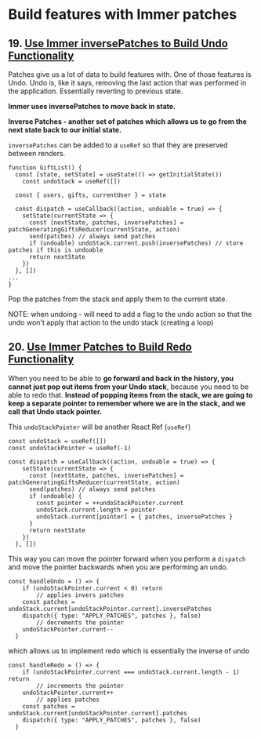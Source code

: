 # Build features with Immer patches

## 19. [Use Immer inversePatches to Build Undo Functionality](https://egghead.io/lessons/react-use-immer-inversepatches-to-build-undo-functionality)

Patches give us a lot of data to build features with. One of those features is Undo. Undo is, like it says, removing the last action that was performed in the application. Essentially reverting to previous state.

**Immer uses inversePatches to move back in state.**

**Inverse Patches - another set of patches which allows us to go from the next state back to our initial state.**

`inversePatches` can be added to a `useRef` so that they are preserved between renders.

    function GiftList() {
      const [state, setState] = useState(() => getInitialState())
    	const undoStack = useRef([])

      const { users, gifts, currentUser } = state

      const dispatch = useCallback((action, undoable = true) => {
        setState(currentState => {
          const [nextState, patches, inversePatches] = patchGeneratingGiftsReducer(currentState, action)
          send(patches) // always send patches
          if (undoable) undoStack.current.push(inversePatches) // store patches if this is undoable
          return nextState
        })
      }, [])
    ...
    }

Pop the patches from the stack and apply them to the current state.

NOTE: when undoing - will need to add a flag to the undo action so that the undo won't apply that action to the undo stack (creating a loop)

## 20. [Use Immer Patches to Build Redo Functionality](https://egghead.io/lessons/react-use-immer-patches-to-build-redo-functionality)

When you need to be able to **go forward and back in the history, you cannot just pop out items from your Undo stack**, because you need to be able to redo that. **Instead of popping items from the stack, we are going to keep a separate pointer to remember where we are in the stack, and we call that Undo stack pointer.**

This `undoStackPointer` will be another React Ref (`useRef`)

    const undoStack = useRef([])
    const undoStackPointer = useRef(-1)

    const dispatch = useCallback((action, undoable = true) => {
        setState(currentState => {
          const [nextState, patches, inversePatches] = patchGeneratingGiftsReducer(currentState, action)
          send(patches) // always send patches
          if (undoable) {
            const pointer = ++undoStackPointer.current
            undoStack.current.length = pointer
            undoStack.current[pointer] = { patches, inversePatches }
          }
          return nextState
        })
      }, [])

This way you can move the pointer forward when you perform a `dispatch` and move the pointer backwards when you are performing an undo.

    const handleUndo = () => {
        if (undoStackPointer.current < 0) return
    		// applies invers patches
        const patches = undoStack.current[undoStackPointer.current].inversePatches
        dispatch({ type: "APPLY_PATCHES", patches }, false)
    		// decrements the pointer
        undoStackPointer.current--
      }

which allows us to implement redo which is essentially the inverse of undo

    const handleRedo = () => {
        if (undoStackPointer.current === undoStack.current.length - 1) return
    		// increments the pointer
        undoStackPointer.current++
    		// applies patches
        const patches = undoStack.current[undoStackPointer.current].patches
        dispatch({ type: "APPLY_PATCHES", patches }, false)
      }
